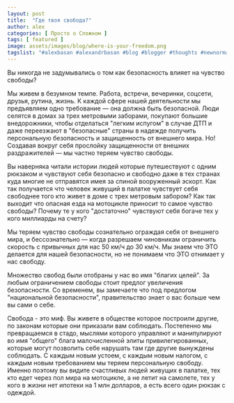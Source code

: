 ```yaml
---
layout: post
title:  "Где твоя свобода?"
author: alex
categories: [ Просто о Сложном ]
tags: [ featured ]
image: assets/images/blog/where-is-your-freedom.png
tagslist: "#alexbasan #alexandrbasan #blog #blogger #thoughts #newnormal #lifeisgood #freedom #алексбасан #александрбасан #блог #блоггер #мысливмоейголове #жизньпрекрасна #свобода #свободамыслить #личныйопыт #простоосложном"
---
```


Вы никогда не задумывались о том как безопасность влияет на чувство свободы?

Мы живем в безумном темпе. Работа, встречи, вечеринки, соцсети, друзья, рутина, жизнь. К каждой сфере нашей деятельности мы предъявляем одно требование — она должна быть безопасной. Люди селятся в домах за трех метровыми заборами, покупают большие внедорожники, чтобы отделаться "легким испугом" в случае ДТП и даже переезжают в "безопасные" страны в надежде получить персональную безопасность и защищенность от внешнего мира. Но! Создавая вокруг себя прослойку защищенности от внешних раздражителей — мы частно теряем чувство свободы.

Вы наверняка читали истории людей которые путешествуют с одним рюкзаком и чувствуют себя безопасно и свободно даже в тех странах куда многие не отправятся имея за спиной вооруженный эскорт. Как так получается что человек живущий в палатке чувствует себя свободнее того кто живет в доме с трех метровым забором? Как так выходит что опасная езда на мотоцикле приносит то самое чувство свободы? Почему те у кого "достаточно" чувствуют себя богаче тех у кого миллиарды на счету?

Мы теряем чувство свободы сознательно ограждая себя от внешнего мира, и бессознательно — когда разрешаем чиновникам ограничить скорость с привычных для нас 50 км/ч до 30 км/ч. Мы знаем что ЭТО делается для нашей безопасности, но не понимаем что ЭТО отнимает у нас свободу. 

Множество свобод были отобраны у нас во имя "благих целей". За любым ограничением свободы стоит предлог увеличения безопасности. Со временем, вы замечаете что под предлогом "национальной безопасности", правительство знает о вас больше чем вы сами о себе. 

Свобода - это миф. Вы живете в обществе которое построили другие, по законам которые они приказали вам соблюдать. Постепенно мы превращаемся в стадо, мыслями которого управляют и манипулируют во имя "общего" блага малочисленной элиты привилегированных, которые могут позволить себе нарушать там где другие вынуждены соблюдать. С каждым новым устоем, с каждым новым налогом, с каждым новым требованием мы теряем персональную свободу. Именно поэтому вы видите счастливых людей живущих в палатке, тех кто едет через пол мира на мотоцикле, а не летит на самолете, тех у кого в жизни нет ипотеки на 1 млн долларов, а есть всего один рюкзак с одеждой.
